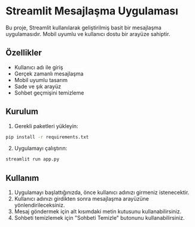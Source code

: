 # Streamlit Mesajlaşma Uygulaması

Bu proje, Streamlit kullanılarak geliştirilmiş basit bir mesajlaşma uygulamasıdır. Mobil uyumlu ve kullanıcı dostu bir arayüze sahiptir.

## Özellikler

- Kullanıcı adı ile giriş
- Gerçek zamanlı mesajlaşma
- Mobil uyumlu tasarım
- Sade ve şık arayüz
- Sohbet geçmişini temizleme

## Kurulum

1. Gerekli paketleri yükleyin:
```bash
pip install -r requirements.txt
```

2. Uygulamayı çalıştırın:
```bash
streamlit run app.py
```

## Kullanım

1. Uygulamayı başlattığınızda, önce kullanıcı adınızı girmeniz istenecektir.
2. Kullanıcı adınızı girdikten sonra mesajlaşma arayüzüne yönlendirileceksiniz.
3. Mesaj göndermek için alt kısımdaki metin kutusunu kullanabilirsiniz.
4. Sohbeti temizlemek için "Sohbeti Temizle" butonunu kullanabilirsiniz. 